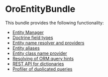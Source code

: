 OroEntityBundle
===============

This bundle provides the following functionality:

- [Entity Manager](./Resources/doc/entity_manager.md)
- [Doctrine field types](./Resources/doc/doctrine_field_types.md)
- [Entity name resolver and providers](./Resources/doc/entity_names.md)
- [Entity aliases](./Resources/doc/entity_aliases.md)
- [Entity class name provider](./Resources/doc/entity_class_names.md)
- [Resolving of ORM query hints](./Resources/doc/query_hint_resolver.md)
- [REST API for dictionaries](./Resources/doc/dictionaries_api.md)
- [Profiler of duplicated queries](./Resources/doc/profiler_duplicated_queries.md)
